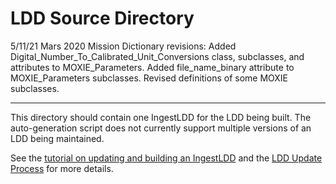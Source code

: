 # LDD Source Directory

5/11/21 Mars 2020 Mission Dictionary revisions:
Added Digital_Number_To_Calibrated_Unit_Conversions class, subclasses, and attributes to MOXIE_Parameters.
Added file_name_binary attribute to MOXIE_Parameters subclasses.
Revised definitions of some MOXIE subclasses.

-----
This directory should contain one IngestLDD for the LDD being built. The auto-generation script does not currently support multiple versions of an LDD being maintained.

See the [tutorial on updating and building an IngestLDD](https://pds-data-dictionaries.github.io/support/tutorials.html#ldd-update-and-build-tutorial) and the [LDD Update Process](https://pds-data-dictionaries.github.io/development/ldd-update.html) for more details.
